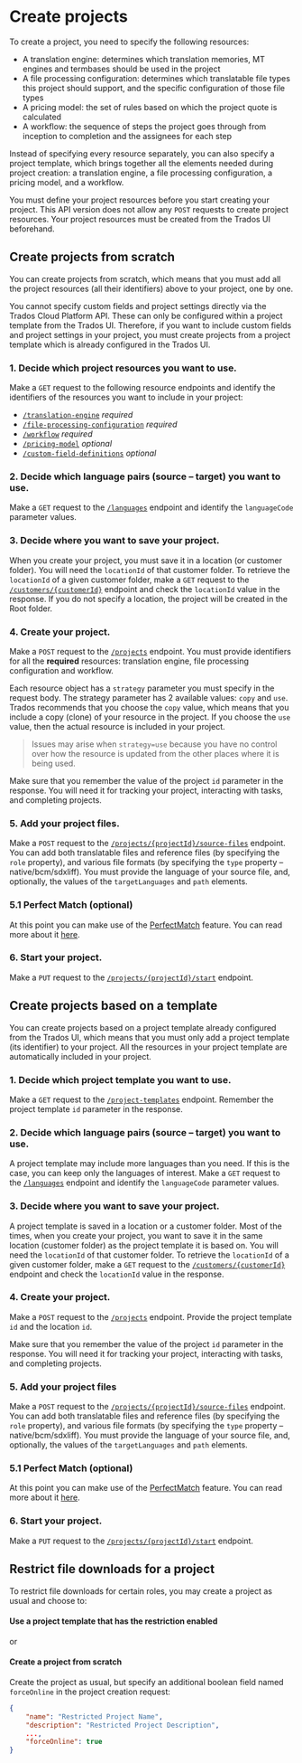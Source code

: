 # Create projects
To create a project, you need to specify the following resources:
- A translation engine: determines which translation memories, MT engines and termbases should be used in the project
- A file processing configuration: determines which translatable file types this project should support, and the specific configuration of those file types
- A pricing model: the set of rules based on which the project quote is calculated
- A workflow: the sequence of steps the project goes through from inception to completion and the assignees for each step

Instead of specifying every resource separately, you can also specify a project template, which brings together all the elements needed during project creation: a translation engine, a file processing configuration, a pricing model, and a workflow.

You must define your project resources before you start creating your project. This API version does not allow any `POST` requests to create project resources. Your project resources must be created from the Trados UI beforehand.

## Create projects from scratch
You can create projects from scratch, which means that you must add all the project resources (all their identifiers) above to your project, one by one.

You cannot specify custom fields and project settings directly via the Trados Cloud Platform API. These can only be configured within a project template from the Trados UI. Therefore, if you want to include custom fields and project settings in your project, you must create projects from a project template which is already configured in the Trados UI.

### 1. Decide which project resources you want to use.

Make a `GET` request to the following resource endpoints and identify the identifiers of the resources you want to include in your project:
- [`/translation-engine`](../reference/Public-API.v1.json/paths/~1translation-engines/get) *required*
- [`/file-processing-configuration`](../reference/Public-API.v1.json/paths/~1file-processing-configurations/get) *required*
- [`/workflow`](../reference/Public-API.v1.json/paths/~1workflows/get) *required*
- [`/pricing-model`](../reference/Public-API.v1.json/paths/~1pricing-models/get) *optional*
- [`/custom-field-definitions`](../reference/Public-API.v1.json/paths/~1custom-field-definitions/get) *optional*


### 2. Decide which language pairs (source – target) you want to use.

Make a `GET` request to the [`/languages`](../reference/Public-API.v1.json/paths/~1languages/get) endpoint and identify the `languageCode` parameter values.

### 3. Decide where you want to save your project.

When you create your project, you must save it in a location (or customer folder). You will need the `locationId` of that customer folder. To retrieve the `locationId` of a given customer folder, make a `GET` request to the [`/customers/{customerId}`](../reference/Public-API.v1.json/paths/~1customers~1{customerId}/get) endpoint and check the `locationId` value in the response. If you do not specify a location, the project will be created in the Root folder.

### 4. Create your project.

Make a `POST` request to the [`/projects`](../reference/Public-API.v1.json/paths/~1projects/post) endpoint. You must provide identifiers for all the **required** resources: translation engine, file processing configuration and workflow.

Each resource object has a `strategy` parameter you must specify in the request body. The strategy parameter has 2 available values: `copy` and `use`. Trados recommends that you choose the `copy` value, which means that you include a copy (clone) of your resource in the project. If you choose the `use` value, then the actual resource is included in your project.

> Issues may arise when `strategy=use` because you have no control over how the resource is updated from the other places where it is being used.

Make sure that you remember the value of the project `id` parameter in the response. You will need it for tracking your project, interacting with tasks, and completing projects.

### 5. Add your project files.

Make a `POST` request to the [`/projects/{projectId}/source-files`](../reference/Public-API.v1.json/paths/~1projects~1{projectId}~1source-files/post) endpoint. You can add both translatable files and reference files (by specifying the `role` property), and various file formats (by specifying the `type` property – native/bcm/sdxliff). You must provide the language of your source file, and, optionally, the values of the `targetLanguages` and `path` elements. 

### 5.1 Perfect Match (optional)
At this point you can make use of the [PerfectMatch](../reference/Public-API.v1.json/paths/~1perfect-match-mappings/post) feature. You can read more about it [here](https://docs.rws.com/791595/1155478/trados-enterprise---accelerate/perfectmatch-general-information).

### 6. Start your project.

Make a `PUT` request to the [`/projects/{projectId}/start`](../reference/Public-API.v1.json/paths/~1projects~1{projectId}~1start/put) endpoint.


## Create projects based on a template
You can create projects based on a project template already configured from the Trados UI, which means that you must only add a project template (its identifier) to your project. All the resources in your project template are automatically included in your project.

### 1. Decide which project template you want to use.

Make a `GET` request to the [`/project-templates`](../reference/Public-API.v1.json/paths/~1project-templates/get) endpoint. Remember the project template `id` parameter in the response.

### 2. Decide which language pairs (source – target) you want to use.

A project template may include more languages than you need. If this is the case, you can keep only the languages of interest. Make a `GET` request to the [`/languages`](../reference/Public-API.v1.json/paths/~1languages/get) endpoint and identify the `languageCode` parameter values.

### 3. Decide where you want to save your project.

A project template is saved in a location or a customer folder. Most of the times, when you create your project, you want to save it in the same location (customer folder) as the project template it is based on. You will need the `locationId` of that customer folder. To retrieve the `locationId` of a given customer folder, make a `GET` request to the [`/customers/{customerId}`](../reference/Public-API.v1.json/paths/~1customers~1{customerId}/get) endpoint and check the `locationId` value in the response.

### 4. Create your project.

Make a `POST` request to the [`/projects`](../reference/Public-API.v1.json/paths/~1projects/post) endpoint. Provide the project template `id` and the location `id`. 

Make sure that you remember the value of the project `id` parameter in the response. You will need it for tracking your project, interacting with tasks, and completing projects.

### 5. Add your project files

Make a `POST` request to the [`/projects/{projectId}/source-files`](../reference/Public-API.v1.json/paths/~1projects~1{projectId}~1source-files/post) endpoint. You can add both translatable files and reference files (by specifying the `role` property), and various file formats (by specifying the `type` property – native/bcm/sdxliff). You must provide the language of your source file, and, optionally, the values of the `targetLanguages` and `path` elements.

### 5.1 Perfect Match (optional)
At this point you can make use of the [PerfectMatch](../reference/Public-API.v1.json/paths/~1perfect-match-mappings/post) feature. You can read more about it [here](https://docs.rws.com/791595/1155478/trados-enterprise---accelerate/perfectmatch-general-information).

### 6. Start your project.

Make a `PUT` request to the [`/projects/{projectId}/start`](../reference/Public-API.v1.json/paths/~1projects~1{projectId}~1start/put) endpoint.

## Restrict file downloads for a project
To restrict file downloads for certain roles, you may create a project as usual and choose to:

#### Use a project template that has the restriction enabled
or
#### Create a project from scratch
Create the project as usual, but specify an additional boolean field named `forceOnline` in the project creation request:
```json
{
    "name": "Restricted Project Name",
    "description": "Restricted Project Description",
    ...,
    "forceOnline": true
}
```